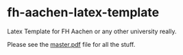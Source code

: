 # fh-aachen-latex-template
Latex Template for FH Aachen or any other university really.

Please see the [master.pdf](https://github.com/LoaderB0T/fh-aachen-latex-template/blob/master/master.pdf) file for all the stuff.
